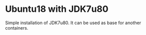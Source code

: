 # Ubuntu18 with JDK7u80

Simple installation of JDK7u80.
It can be used as base for another containers.